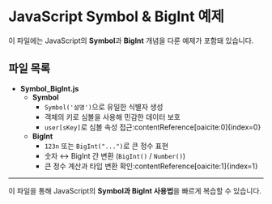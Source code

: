 # JavaScript Symbol & BigInt 예제

이 파일에는 JavaScript의 **Symbol**과 **BigInt** 개념을 다룬 예제가 포함돼 있습니다.

## 파일 목록

- **Symbol_BigInt.js**
    - **Symbol**
        - `Symbol('설명')`으로 유일한 식별자 생성
        - 객체의 키로 심볼을 사용해 민감한 데이터 보호
        - `user[sKey]`로 심볼 속성 접근:contentReference[oaicite:0]{index=0}
    - **BigInt**
        - `123n` 또는 `BigInt("...")`로 큰 정수 표현
        - 숫자 ↔ BigInt 간 변환 (`BigInt()` / `Number()`)
        - 큰 정수 계산과 타입 변환 확인:contentReference[oaicite:1]{index=1}

---

이 파일을 통해 JavaScript의 **Symbol과 BigInt 사용법**을 빠르게 복습할 수 있습니다.
